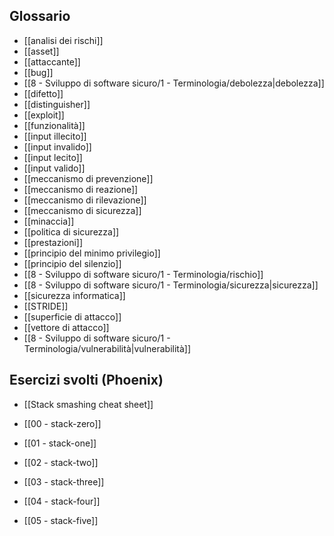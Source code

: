 ## Glossario

- [[analisi dei rischi]]
- [[asset]]
- [[attaccante]]
- [[bug]]
- [[8 - Sviluppo di software sicuro/1 - Terminologia/debolezza|debolezza]]
- [[difetto]]
- [[distinguisher]]
- [[exploit]]
- [[funzionalità]]
- [[input illecito]]
- [[input invalido]]
- [[input lecito]]
- [[input valido]]
- [[meccanismo di prevenzione]]
- [[meccanismo di reazione]]
- [[meccanismo di rilevazione]]
- [[meccanismo di sicurezza]]
- [[minaccia]]
- [[politica di sicurezza]]
- [[prestazioni]]
- [[principio del minimo privilegio]]
- [[principio del silenzio]]
- [[8 - Sviluppo di software sicuro/1 - Terminologia/rischio]]
- [[8 - Sviluppo di software sicuro/1 - Terminologia/sicurezza|sicurezza]]
- [[sicurezza informatica]]
- [[STRIDE]]
- [[superficie di attacco]]
- [[vettore di attacco]]
- [[8 - Sviluppo di software sicuro/1 - Terminologia/vulnerabilità|vulnerabilità]]

## Esercizi svolti (Phoenix)

- [[Stack smashing cheat sheet]]

- [[00 - stack-zero]]
- [[01 - stack-one]]
- [[02 - stack-two]]
- [[03 - stack-three]]
- [[04 - stack-four]]
- [[05 - stack-five]]
